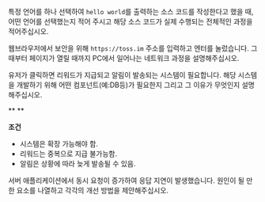특정 언어를 하나 선택하여 `hello world`를 출력하는 소스 코드를 작성한다고 했을 때,
어떤 언어를 선택했는지 적어 주시고 해당 소스 코드가 실제 수행되는 전체적인 과정을 적어주십시오.



웹브라우저에서 보안을 위해 `https://toss.im` 주소를 입력하고 엔터를 눌렀습니다.
그때부터 페이지가 열릴 때까지 PC에서 일어나는 네트워크 과정을 설명해주십시오.

유저가 클릭하면 리워드가 지급되고 알림이 발송되는 시스템이 필요합니다.
해당 시스템을 개발하기 위해 어떤 컴포넌트(예:DB등)가 필요한지 그리고 그 이유가 무엇인지 설명해주십시오.

**
**

**조건**

- 시스템은 확장 가능해야 함.
- 리워드는 중복으로 지급 불가능함.
- 알림은 상황에 따라 늦게 발송될 수 있음. 

서버 애플리케이션에서 동시 요청이 증가하여 응답 지연이 발생했습니다.
원인이 될 만한 요소를 나열하고 각각의 개선 방법을 제안해주십시오.
